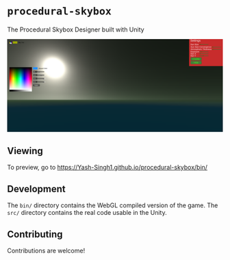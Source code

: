 # `procedural-skybox`
 
The Procedural Skybox Designer built with Unity

![Screenshot](img/screenshot.png)

## Viewing

To preview, go to <https://Yash-Singh1.github.io/procedural-skybox/bin/>

## Development

The `bin/` directory contains the WebGL compiled version of the game. The `src/` directory contains the real code usable in the Unity.

## Contributing

Contributions are welcome!
